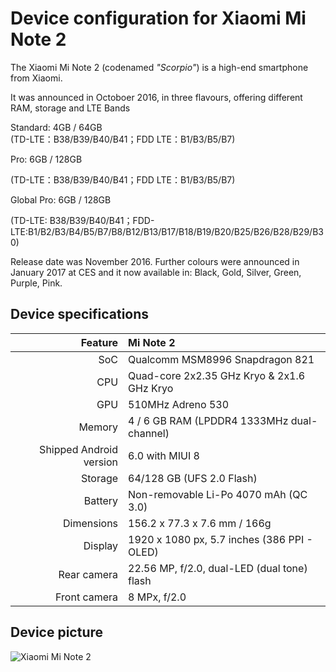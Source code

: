 Device configuration for Xiaomi Mi Note 2
==============

The Xiaomi Mi Note 2 (codenamed _"Scorpio"_) is a high-end smartphone from Xiaomi.

It was announced in Octoboer 2016, in three flavours, offering different RAM, storage and LTE Bands

Standard:   4GB / 64GB  
(TD-LTE：B38/B39/B40/B41；FDD LTE：B1/B3/B5/B7)

Pro:        6GB / 128GB

(TD-LTE：B38/B39/B40/B41；FDD LTE：B1/B3/B5/B7)

Global Pro: 6GB / 128GB

(TD-LTE: B38/B39/B40/B41；FDD-LTE:B1/B2/B3/B4/B5/B7/B8/B12/B13/B17/B18/B19/B20/B25/B26/B28/B29/B30) 


Release date was November 2016.
Further colours were announced in January 2017 at CES and it now available in:
Black, Gold, Silver, Green, Purple, Pink. 

## Device specifications

| Feature      | Mi Note 2                                         
| -----------: | :---------------------------------------------- | 
| SoC          | Qualcomm MSM8996 Snapdragon 821                 | 
| CPU          | Quad-core 2x2.35 GHz Kryo & 2x1.6 GHz Kryo      | 
| GPU          | 510MHz Adreno 530                               | 
| Memory       | 4 / 6 GB RAM (LPDDR4 1333MHz dual-channel)      |
| Shipped Android version | 6.0 with MIUI 8                      | 
| Storage      | 64/128 GB (UFS 2.0 Flash)                       |
| Battery      | Non-removable Li-Po 4070 mAh (QC 3.0)           | 
| Dimensions   | 156.2 x 77.3 x 7.6 mm / 166g                    | 
| Display      | 1920 x 1080 px, 5.7 inches (386 PPI - OLED)     | 
| Rear camera  | 22.56 MP, f/2.0, dual-LED (dual tone) flash     |
| Front camera | 8 MPx, f/2.0                                    | 
## Device picture

![Xiaomi Mi Note 2](https://xiaomi-mi.com/uploads/CatalogueImage/xiaomi-mi-note-2-international-ed-6gb128gb-dual-sim-black-01_15108_1483092964.jpg "Xiaomi Mi Note 2 in black")
